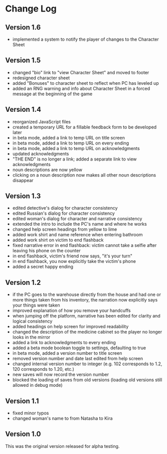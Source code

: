 # Change Log

## Version 1.6

* implemented a system to notify the player of changes to the Character Sheet

## Version 1.5

* changed "bio" link to "view Character Sheet" and moved to footer
* redesigned character sheet
* added "Bonuses" to character sheet to reflect when PC has leveled up
* added an RNG warning and info about Character Sheet in a forced message at the beginning of the game

## Version 1.4

* reorganized JavaScript files
* created a temporary URL for a fillable feedback form to be developed later
* in beta mode, added a link to temp URL on title screen
* in beta mode, added a link to temp URL on every ending
* in beta mode, added a link to temp URL on acknowledgments
* updated acknowledgments
* "THE END" is no longer a link; added a separate link to view acknowledgments
* noun descriptions are now yellow
* clicking on a noun description now makes all other noun descriptions disappear

## Version 1.3

* edited detective's dialog for character consistency
* edited Russian's dialog for character consistency
* edited woman's dialog for character and narrative consistency
* extended the intro to include the PC's name and where he works
* changed help screen headings from yellow to lime
* added work shirt and name reference when entering bathroom
* added work shirt on victim to end flashback
* fixed narrative error in end flashback: victim cannot take a selfie after leaving his phone on the counter
* in end flashback, victim's friend now says, "it's your turn"
* in end flashback, you now explicitly take the victim's phone
* added a secret happy ending

## Version 1.2

* if the PC goes to the warehouse directly from the house and had one or more things taken from his inventory, the narration now explicitly says your things were taken
* improved explanation of how you remove your handcuffs
* when jumping off the platform, narrative has been edited for clarity and logical consistency
* added headings on help screen for improved readability
* changed the description of the medicine cabinet so the player no longer looks in the mirror
* added a link to acknowledgments to every ending
* added a beta mode boolean toggle to settings, defaulting to true
* in beta mode, added a version number to title screen
* removed version number and date last edited from help screen
* changed internal version number to integer (e.g. 102 corresponds to 1.2, 120 corresponds to 1.20, etc.)
* new saves will now record the version number
* blocked the loading of saves from old versions (loading old versions still allowed in debug mode)

## Version 1.1

* fixed minor typos
* changed woman's name to from Natasha to Kira

## Version 1.0

This was the original version released for alpha testing.